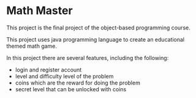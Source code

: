 # Math Master
This project is the final project of the object-based programming course. 

This project uses java programming language to create an educational themed math game.

In this project there are several features, including the following:
- login and register account
- level and difficulty level of the problem
- coins which are the reward for doing the problem
- secret level that can be unlocked with coins
